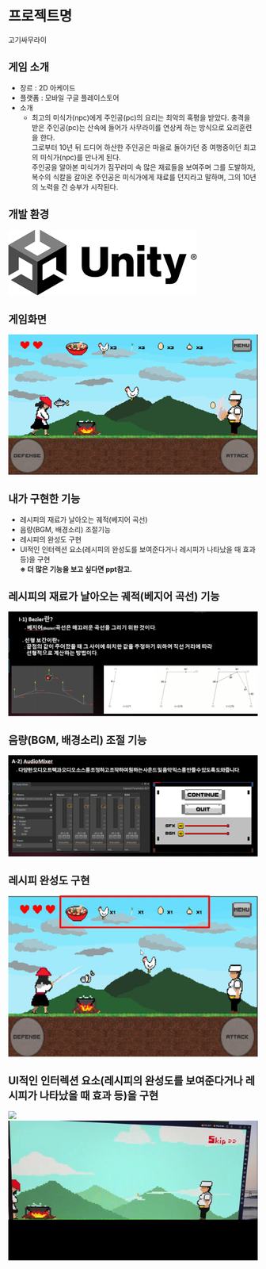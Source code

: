 # 프로젝트명
 고기싸무라이

## 게임 소개
 * 장르 : 2D 아케이드
 * 플랫폼 : 모바일 구글 플레이스토어
 * 소개
   - 최고의 미식가(npc)에게 주인공(pc)의 요리는 최악의 혹평을 받았다. 충격을 받은 주인공(pc)는 산속에 들어가 사무라이를 연상케 하는 방식으로 요리훈련을 한다.<br/>
     그로부터 10년 뒤 드디어 하산한 주인공은 마을로 돌아가던 중 여행중이던 최고의 미식가(npc)를 만나게 된다.<br/>
     주인공을 알아본 미식가가 짐꾸러미 속 많은 재료들을 보여주며 그를 도발하자, 복수의 식칼을 갈아온 주인공은 미식가에게 재료를 던지라고 말하며, 그의 10년의 노력을 건 승부가 시작된다.
     
## 개발 환경
![](README_image/유니티.png)

## 게임화면
![](README_image/게임화면.png)

## 내가 구현한 기능
 * 레시피의 재료가 날아오는 궤적(베지어 곡선)
 * 음량(BGM, 배경소리) 조절기능
 * 레시피의 완성도 구현
 * UI적인 인터렉션 요소(레시피의 완성도를 보여준다거나 레시피가 나타났을 때 효과 등)을 구현<br/>
**※ 더 많은 기능을 보고 싶다면 ppt참고.**

## 레시피의 재료가 날아오는 궤적(베지어 곡선) 기능
![](README_image/베지어.png)

## 음량(BGM, 배경소리) 조절 기능
![](README_image/음량.png)

## 레시피 완성도 구현
![](README_image/레시피완성도png.png)

## UI적인 인터렉션 요소(레시피의 완성도를 보여준다거나 레시피가 나타났을 때 효과 등)을 구현
![](README_image/UI.gif)
![](README_image/재료등장.gif)

